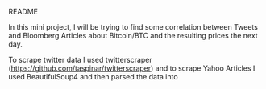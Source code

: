 README

In this mini project, I will be trying to find some correlation between
Tweets and Bloomberg Articles about Bitcoin/BTC and the resulting prices
the next day.

To scrape twitter data I used twitterscraper (https://github.com/taspinar/twitterscraper)
and to scrape Yahoo Articles I used BeautifulSoup4 and then parsed the data into
